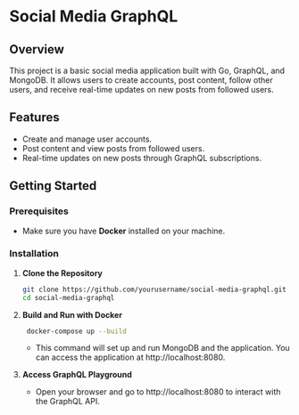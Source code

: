 # Social Media GraphQL

## Overview

This project is a basic social media application built with Go, GraphQL, and MongoDB. It allows users to create accounts, post content, follow other users, and receive real-time updates on new posts from followed users.

## Features

- Create and manage user accounts.
- Post content and view posts from followed users.
- Real-time updates on new posts through GraphQL subscriptions.

## Getting Started

### Prerequisites

- Make sure you have **Docker** installed on your machine.

### Installation

1. **Clone the Repository**

   ```bash
   git clone https://github.com/yourusername/social-media-graphql.git
   cd social-media-graphql
   ```

2. **Build and Run with Docker**

   ```bash
    docker-compose up --build
   ```
    - This command will set up and run MongoDB and the application. You can access the application at http://localhost:8080.

3. **Access GraphQL Playground**
    - Open your browser and go to http://localhost:8080 to interact with the GraphQL API.
